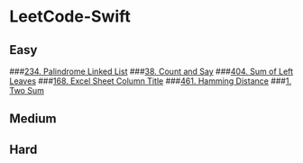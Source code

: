 # LeetCode-Swift

## Easy

###[234. Palindrome Linked List](https://github.com/htaiwan/LeetCode-Swift/blob/master/Playgrounds/Easy/234.%20Palindrome%20Linked%20List.playground/Contents.swift)
###[38. Count and Say](https://github.com/htaiwan/LeetCode-Swift/blob/master/Playgrounds/Easy/38.%20Count%20and%20Say.playground/Contents.swift)
###[404. Sum of Left Leaves](https://github.com/htaiwan/LeetCode-Swift/blob/master/Playgrounds/Easy/404.%20Sum%20of%20Left%20Leaves.playground/Contents.swift)
###[168. Excel Sheet Column Title](https://github.com/htaiwan/LeetCode-Swift/blob/master/Playgrounds/Easy/168.%20Excel%20Sheet%20Column%20Title.playground/Contents.swift)
###[461. Hamming Distance](https://github.com/htaiwan/LeetCode-Swift/blob/master/Playgrounds/Easy/461.%20Hamming%20Distance.playground/Contents.swift)
###[1. Two Sum](https://github.com/htaiwan/LeetCode-Swift/blob/master/Playgrounds/Easy/1.%20Two%20Sum.playground/Contents.swift)

## Medium


## Hard